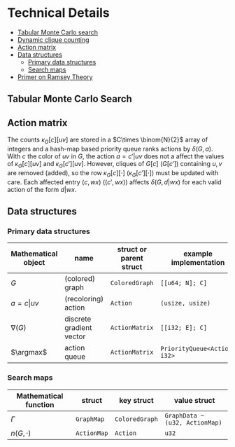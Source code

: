 # Technical Details

- [Tabular Monte Carlo search](#tabular-monte-carlo-search)
- [Dynamic clique counting](#dynamic-clique-counting)
- [Action matrix](#action-matrix)
- [Data structures](#data-structures)
    - [Primary data structures](#primary-data-structures)
    - [Search maps](#search-maps)
- [Primer on Ramsey Theory](#primer-on-ramsey-theory)


## Tabular Monte Carlo Search

## Action matrix

The counts $\kappa_G[c][uv]$ are stored in a $C\times \binom{N}{2}$ array of integers and a hash-map based priority queue ranks actions by $\delta(G, a)$.
With $c$ the color of $uv$ in $G$, the action $a = c'|uv$ does not a affect the values of $\kappa_G[c][uv]$ and $\kappa_G[c'][uv]$. However, cliques of $G[c]$ ($G[c']$) containing $u,v$ are removed (added), so the row $\kappa_G[c][\cdot]$ ($\kappa_G[c'][\cdot])$ must be updated with care.
Each affected entry $(c, wx)$ ($(c', wx)$) affects $\delta(G, d|wx)$ for each valid action of the form $d|wx$.

## Data structures

### Primary data structures

Mathematical object | name | struct or parent struct | example implementation
---|---|---|--|
$G$ | (colored) graph | `ColoredGraph` | `[[u64; N]; C]`
$a = c\vert uv$ | (recoloring) action | `Action` | `(usize, usize)`
$\nabla(G)$ | discrete gradient vector | `ActionMatrix` | `[[i32; E]; C]`
$\argmax$ | action queue | `ActionMatrix` | `PriorityQueue<Action, i32>`

### Search maps

Mathematical function | struct | key struct | value struct
---|---|---|---
$\Gamma$ | `GraphMap` | `ColoredGraph` | `GraphData ~ (u32, ActionMap)`
$n(G, \cdot)$ | `ActionMap` | `Action` | `u32`
